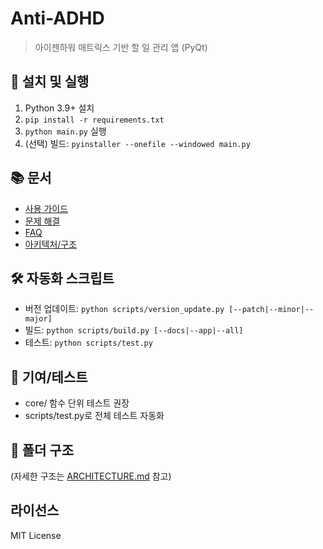 # Anti-ADHD

> 아이젠하워 매트릭스 기반 할 일 관리 앱 (PyQt)

## 🚀 설치 및 실행

1. Python 3.9+ 설치
2. `pip install -r requirements.txt`
3. `python main.py` 실행
4. (선택) 빌드: `pyinstaller --onefile --windowed main.py`

## 📚 문서
- [사용 가이드](docs/user-guide.md)
- [문제 해결](docs/troubleshooting.md)
- [FAQ](docs/faq.md)
- [아키텍처/구조](docs/ARCHITECTURE.md)

## 🛠️ 자동화 스크립트
- 버전 업데이트: `python scripts/version_update.py [--patch|--minor|--major]`
- 빌드: `python scripts/build.py [--docs|--app|--all]`
- 테스트: `python scripts/test.py`

## 🤝 기여/테스트
- core/ 함수 단위 테스트 권장
- scripts/test.py로 전체 테스트 자동화

## 📁 폴더 구조

(자세한 구조는 [ARCHITECTURE.md](docs/ARCHITECTURE.md) 참고)

## 라이선스
MIT License
